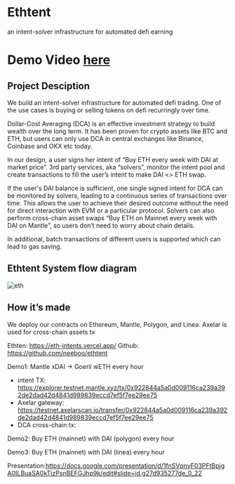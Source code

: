 # Ethtent 

an intent-solver infrastructure for automated defi earning

# Demo Video [here](https://www.youtube.com/watch?v=qYa4qzUO-w8)

## Project Desciption 

We build an intent-solver infrastructure for automated defi trading. One of the use cases is buying or selling tokens on defi recurringly over time. 

Dollar-Cost Averaging (DCA) is an effective investment strategy to build wealth over the long term. It has been proven for crypto assets like BTC and ETH, but users can only use DCA in central exchanges like Binance, Coinbase and OKX etc today. 

In our design, a user signs her intent of “Buy ETH every week with DAI at market price”.  3rd party services, aka “solvers”, monitor the intent pool and create transactions to fill the user’s intent to make DAI <> ETH swap.  

If the user's DAI balance is sufficient,  one single signed intent for DCA can be monitored by solvers, leading to a continuous series of transactions over time. This allows the user to achieve their desired outcome without the need for direct interaction with EVM or a particular protocol.
Solvers can also perform cross-chain asset swaps “Buy ETH on Mainnet every week with DAI on Mantle”, so users don’t need to worry about chain details. 

In additional, batch transactions of different users is supported which can lead to gas saving. 

## Ethtent System flow diagram

![eth](https://github.com/neeboo/ethtent/blob/main/contract/image/ethtent.png)

## How it’s made

We deploy our contracts on Ethereum, Mantle, Polygon, and Linea. Axelar is used for cross-chain assets tx

Ethten:  https://eth-intents.vercel.app/ 
Github: https://github.com/neeboo/ethtent 

Demo1: Mantle xDAI -> Goerli wETH every hour 
- intent TX:
https://explorer.testnet.mantle.xyz/tx/0x922844a5a0d009116ca239a392de2dad42d4841d989839eccd7ef5f7ee29ee75 
- Axelar gateway:
https://testnet.axelarscan.io/transfer/0x922844a5a0d009116ca239a392de2dad42d4841d989839eccd7ef5f7ee29ee75 
- DCA cross-chain tx:

Demo2: Buy ETH (mainnet) with DAI (polygon) every hour 

Demo3: Buy ETH (mainnet) with DAI (linea) every hour 

Presentation:https://docs.google.com/presentation/d/1fnSVpnyF03PFtBpjgA0ILBuaSA0kTizPsnBEFGJhp9k/edit#slide=id.g27d935277de_0_22   


